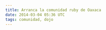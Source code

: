 ```yaml
---
title: Arranca la comunidad ruby de Oaxaca
date: 2014-03-04 05:36 UTC
tags: comunidad, dojo
---
```


